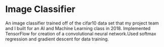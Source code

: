 # Image Classifier

An image classifier trained off of the cifar10 data set  that my project team and I built for an AI and Machine Learning class in 2018. Implemented TensorFlow for creation of a convolutional neural network.Used softmax regression and gradient descent for data training.
